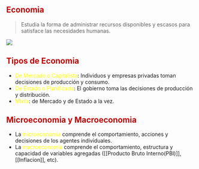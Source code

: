 ## <span style="color:#c00000">Economia</span>

> Estudia la forma de administrar recursos disponibles y escasos para satisface las necesidades humanas.

![](https://lh7-us.googleusercontent.com/Cx9WqKM7GluHA-zRAt7p_dCmwuIb0TidbwRbdaqmDjJPu4J5emQ4zjsF-A4muzrSwVwgAaGNSyPYGsEDyGR768VmTMndaxVw55uWbZ1TP_KPUfvd3akua7ymc5TIgPc3Hj4-Hz6yphbxILa9sj9B-hHNnA=nw)


## <span style="color:#c00000">Tipos de Economia</span>

- <span style="color:#ffff00">De Mercado o Capitalista</span>: Individuos y empresas privadas toman decisiones de producción y consumo.
- <span style="color:#ffff00">De Estado o Planificada</span>: El gobierno toma las decisiones de producción y distribución.
- <span style="color:#ffff00">Mixta</span>: de Mercado y de Estado a la vez.

## <span style="color:#c00000">M</span><span style="color:#c00000">icroeconomia y Macroeconomia</span>

- La <span style="color:#ffff00">microeconomia</span> comprende el comportamiento, acciones y decisiones de los agentes individuales.
- La <span style="color:#ffff00">macroeconomia</span> comprende el comportamiento, estructura y capacidad de variables agregadas ([[Producto Bruto Interno(PBI)]], [[Inflacion]], etc).
